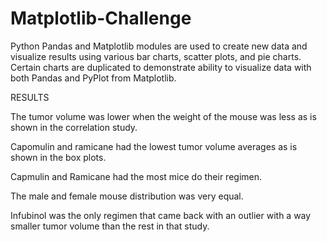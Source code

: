 # Matplotlib-Challenge

Python Pandas and Matplotlib modules are used to create new data and visualize results using various bar charts, scatter plots, and pie charts. Certain charts are duplicated to demonstrate ability to visualize data with both Pandas and PyPlot from Matplotlib. 

RESULTS

The tumor volume was lower when the weight of the mouse was less as is shown in the correlation study.

Capomulin and ramicane had the lowest tumor volume averages as is shown in the box plots.

Capmulin and Ramicane had the most mice do their regimen. 

The male and female mouse distribution was very equal. 

Infubinol was the only regimen that came back with an outlier with a way smaller tumor volume than the rest in that study.
